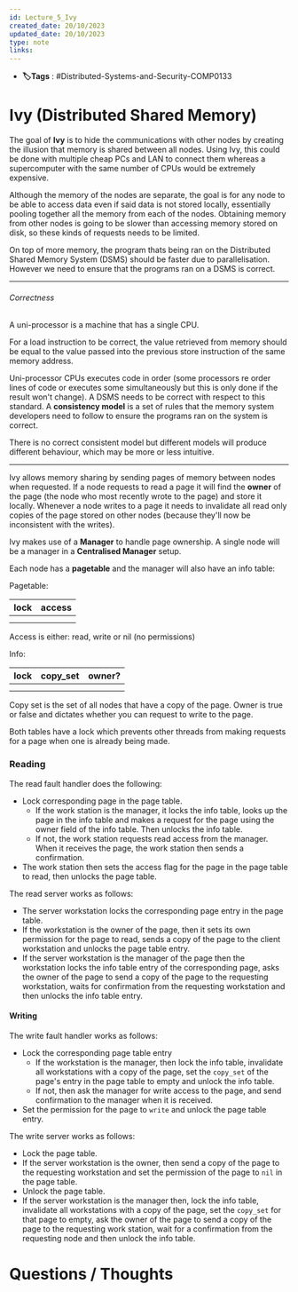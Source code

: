 ```yaml
---
id: Lecture_5_Ivy
created_date: 20/10/2023
updated_date: 20/10/2023
type: note
links: 
---
```

* **🏷️Tags** : #Distributed-Systems-and-Security-COMP0133 
# Ivy (Distributed Shared Memory)

The goal of **Ivy** is to hide the communications with other nodes by creating the illusion that memory is shared between all nodes. Using Ivy, this could be done with multiple cheap PCs and LAN to connect them whereas a supercomputer with the same number of CPUs would be extremely expensive.

Although the memory of the nodes are separate, the goal is for any node to be able to access data even if said data is not stored locally, essentially pooling together all the memory from each of the nodes. Obtaining memory from other nodes is going to be slower than accessing memory stored on disk, so these kinds of requests needs to be limited.

On top of more memory, the program thats being ran on the Distributed Shared Memory System (DSMS) should be faster due to parallelisation. However we need to ensure that the programs ran on a DSMS is correct.

---
###### Correctness

A uni-processor is a machine that has a single CPU. 

For a load instruction to be correct, the value retrieved from memory should be equal to the value passed into the previous store instruction of the same memory address.

Uni-processor CPUs executes code in order (some processors re order lines of code or executes some simultaneously but this is only done if the result won't change). A DSMS needs to be correct with respect to this standard. A **consistency model** is a set of rules that the memory system developers need to follow to ensure the programs ran on the system is correct.

There is no correct consistent model but different models will produce different behaviour, which may be more or less intuitive.

---

Ivy allows memory sharing by sending pages of memory between nodes when requested. If a node requests to read a page it will find the **owner** of the page (the node who most recently wrote to the page) and store it locally. Whenever a node writes to a page it needs to invalidate all read only copies of the page stored on other nodes (because they'll now be inconsistent with the writes).

Ivy makes use of a **Manager** to handle page ownership. A single node will be a manager in a **Centralised Manager** setup.

Each node has a **pagetable** and the manager will also have an info table:

Pagetable:

| lock | access |
| ---- | ------ |
|      |        |
|      |        |

Access is either: read, write or nil (no permissions)

Info:

| lock | copy_set | owner? |
| ---- | ------ | ------ |
|      |        |        |
|      |        |        |

Copy set is the set of all nodes that have a copy of the page.
Owner is true or false and dictates whether you can request to write to the page.

Both tables have a lock which prevents other threads from making requests for a page when one is already being made.

### Reading

The read fault handler does the following:
* Lock corresponding page in the page table.
	* If the work station is the manager, it locks the info table, looks up the page in the info table and makes a request for the page using the owner field of the info table. Then unlocks the info table.
	* If not, the work station requests read access from the manager. When it receives the page, the work station then sends a confirmation.
* The work station then sets the access flag for the page in the page table to read, then unlocks the page table.

The read server works as follows:
* The server workstation locks the corresponding page entry in the page table.
* If the workstation is the owner of the page, then it sets its own permission for the page to read, sends a copy of the page to the client workstation and unlocks the page table entry.
* If the server workstation is the manager of the page then the workstation locks the info table entry of the corresponding page, asks the owner of the page to send a copy of the page to the requesting workstation, waits for confirmation from the requesting workstation and then unlocks the info table entry.

#### Writing

The write fault handler works as follows:
* Lock the corresponding page table entry
	* If the workstation is the manager, then lock the info table, invalidate all workstations with a copy of the page, set the `copy_set` of the page's entry in the page table to empty and unlock the info table.
	* If not, then ask the manager for write access to the page, and send confirmation to the manager when it is received.
* Set the permission for the page to `write` and unlock the page table entry.

The write server works as follows:
* Lock the page table.
* If the server workstation is the owner, then send a copy of the page to the requesting workstation and set the permission of the page to `nil` in the page table.
* Unlock the page table.
* If the server workstation is the manager then, lock the info table, invalidate all workstations with a copy of the page, set the `copy_set` for that page to empty, ask the owner of the page to send a copy of the page to the requesting work station, wait for a confirmation from the requesting node and then unlock the info table.
# Questions / Thoughts